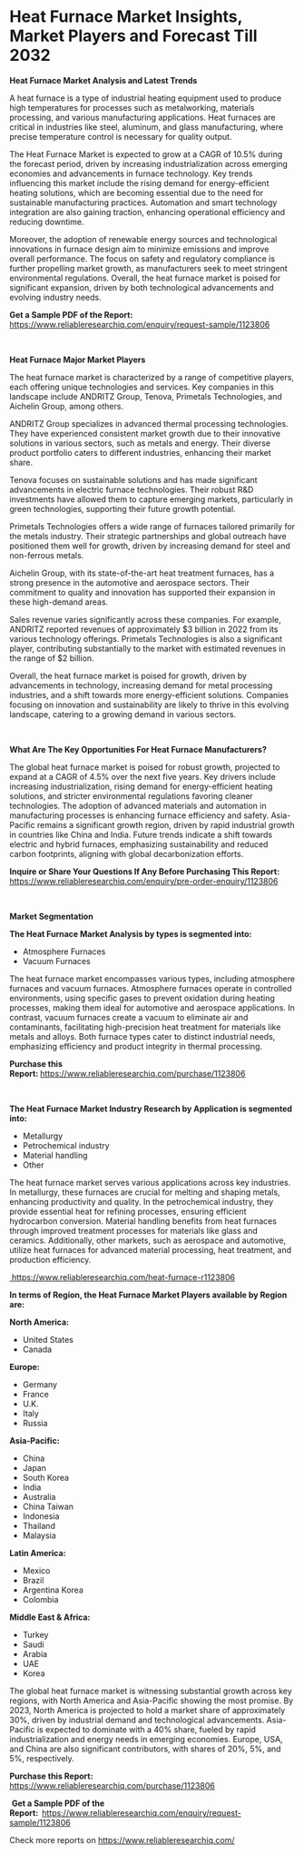 <p><h1>Heat Furnace Market Insights, Market Players and Forecast Till 2032</h1></p><p><strong>Heat Furnace Market Analysis and Latest Trends</strong></p>
<p><p>A heat furnace is a type of industrial heating equipment used to produce high temperatures for processes such as metalworking, materials processing, and various manufacturing applications. Heat furnaces are critical in industries like steel, aluminum, and glass manufacturing, where precise temperature control is necessary for quality output.</p><p>The Heat Furnace Market is expected to grow at a CAGR of 10.5% during the forecast period, driven by increasing industrialization across emerging economies and advancements in furnace technology. Key trends influencing this market include the rising demand for energy-efficient heating solutions, which are becoming essential due to the need for sustainable manufacturing practices. Automation and smart technology integration are also gaining traction, enhancing operational efficiency and reducing downtime.</p><p>Moreover, the adoption of renewable energy sources and technological innovations in furnace design aim to minimize emissions and improve overall performance. The focus on safety and regulatory compliance is further propelling market growth, as manufacturers seek to meet stringent environmental regulations. Overall, the heat furnace market is poised for significant expansion, driven by both technological advancements and evolving industry needs.</p></p>
<p><strong>Get a Sample PDF of the Report:&nbsp;</strong> <a href="https://www.reliableresearchiq.com/enquiry/request-sample/1123806?utm_campaign=103&utm_medium=2&utm_source=Github&utm_content=ia&utm_term=09042025&utm_id=heat-furnace">https://www.reliableresearchiq.com/enquiry/request-sample/1123806</a></p>
<p>&nbsp;</p>
<p><strong>Heat Furnace Major Market Players</strong></p>
<p><p>The heat furnace market is characterized by a range of competitive players, each offering unique technologies and services. Key companies in this landscape include ANDRITZ Group, Tenova, Primetals Technologies, and Aichelin Group, among others.</p><p>ANDRITZ Group specializes in advanced thermal processing technologies. They have experienced consistent market growth due to their innovative solutions in various sectors, such as metals and energy. Their diverse product portfolio caters to different industries, enhancing their market share.</p><p>Tenova focuses on sustainable solutions and has made significant advancements in electric furnace technologies. Their robust R&D investments have allowed them to capture emerging markets, particularly in green technologies, supporting their future growth potential.</p><p>Primetals Technologies offers a wide range of furnaces tailored primarily for the metals industry. Their strategic partnerships and global outreach have positioned them well for growth, driven by increasing demand for steel and non-ferrous metals.</p><p>Aichelin Group, with its state-of-the-art heat treatment furnaces, has a strong presence in the automotive and aerospace sectors. Their commitment to quality and innovation has supported their expansion in these high-demand areas.</p><p>Sales revenue varies significantly across these companies. For example, ANDRITZ reported revenues of approximately $3 billion in 2022 from its various technology offerings. Primetals Technologies is also a significant player, contributing substantially to the market with estimated revenues in the range of $2 billion.</p><p>Overall, the heat furnace market is poised for growth, driven by advancements in technology, increasing demand for metal processing industries, and a shift towards more energy-efficient solutions. Companies focusing on innovation and sustainability are likely to thrive in this evolving landscape, catering to a growing demand in various sectors.</p></p>
<p>&nbsp;</p>
<p><strong>What Are The Key Opportunities For Heat Furnace Manufacturers?</strong></p>
<p><p>The global heat furnace market is poised for robust growth, projected to expand at a CAGR of 4.5% over the next five years. Key drivers include increasing industrialization, rising demand for energy-efficient heating solutions, and stricter environmental regulations favoring cleaner technologies. The adoption of advanced materials and automation in manufacturing processes is enhancing furnace efficiency and safety. Asia-Pacific remains a significant growth region, driven by rapid industrial growth in countries like China and India. Future trends indicate a shift towards electric and hybrid furnaces, emphasizing sustainability and reduced carbon footprints, aligning with global decarbonization efforts.</p></p>
<p><strong>Inquire or Share Your Questions If Any Before Purchasing This Report:</strong> <a href="https://www.reliableresearchiq.com/enquiry/pre-order-enquiry/1123806?utm_campaign=103&utm_medium=2&utm_source=Github&utm_content=ia&utm_term=09042025&utm_id=heat-furnace">https://www.reliableresearchiq.com/enquiry/pre-order-enquiry/1123806</a></p>
<p>&nbsp;</p>
<p><strong>Market Segmentation</strong></p>
<p><strong>The Heat Furnace Market Analysis by types is segmented into:</strong></p>
<p><ul><li>Atmosphere Furnaces</li><li>Vacuum Furnaces</li></ul></p>
<p><p>The heat furnace market encompasses various types, including atmosphere furnaces and vacuum furnaces. Atmosphere furnaces operate in controlled environments, using specific gases to prevent oxidation during heating processes, making them ideal for automotive and aerospace applications. In contrast, vacuum furnaces create a vacuum to eliminate air and contaminants, facilitating high-precision heat treatment for materials like metals and alloys. Both furnace types cater to distinct industrial needs, emphasizing efficiency and product integrity in thermal processing.</p></p>
<p><strong>Purchase this Report:&nbsp;</strong><a href="https://www.reliableresearchiq.com/purchase/1123806?utm_campaign=103&utm_medium=2&utm_source=Github&utm_content=ia&utm_term=09042025&utm_id=heat-furnace">https://www.reliableresearchiq.com/purchase/1123806</a></p>
<p>&nbsp;</p>
<p><strong>The Heat Furnace Market Industry Research by Application is segmented into:</strong></p>
<p><ul><li>Metallurgy</li><li>Petrochemical industry</li><li>Material handling</li><li>Other</li></ul></p>
<p><p>The heat furnace market serves various applications across key industries. In metallurgy, these furnaces are crucial for melting and shaping metals, enhancing productivity and quality. In the petrochemical industry, they provide essential heat for refining processes, ensuring efficient hydrocarbon conversion. Material handling benefits from heat furnaces through improved treatment processes for materials like glass and ceramics. Additionally, other markets, such as aerospace and automotive, utilize heat furnaces for advanced material processing, heat treatment, and production efficiency.</p></p>
<p><a href="https://www.reliableresearchiq.com/heat-furnace-r1123806?utm_campaign=103&utm_medium=2&utm_source=Github&utm_content=ia&utm_term=09042025&utm_id=heat-furnace">&nbsp;https://www.reliableresearchiq.com/heat-furnace-r1123806</a></p>
<p><strong>In terms of Region, the Heat Furnace Market Players available by Region are:</strong></p>
<p>
    <p> <strong> North America: </strong>
        <ul>
            <li>United States</li>
            <li>Canada</li>
        </ul>
        </p> 
    <p> <strong> Europe: </strong>
        <ul>
            <li>Germany</li>
            <li>France</li>
            <li>U.K.</li>
            <li>Italy</li>
            <li>Russia</li>
        </ul>
        </p> 
    <p> <strong> Asia-Pacific: </strong>
        <ul>
            <li>China</li>
            <li>Japan</li>
            <li>South Korea</li>
            <li>India</li>
            <li>Australia</li>
            <li>China Taiwan</li>
            <li>Indonesia</li>
            <li>Thailand</li>
            <li>Malaysia</li>
        </ul>
        </p> 
    <p> <strong> Latin America: </strong>
        <ul>
            <li>Mexico</li>
            <li>Brazil</li>
            <li>Argentina Korea</li>
            <li>Colombia</li>
        </ul>
        </p> 
    <p> <strong> Middle East & Africa: </strong>
        <ul>
            <li>Turkey</li>
            <li>Saudi</li>
            <li>Arabia</li>
            <li>UAE</li>
            <li>Korea</li>
        </ul>
    </p>
    </p>
<p><p>The global heat furnace market is witnessing substantial growth across key regions, with North America and Asia-Pacific showing the most promise. By 2023, North America is projected to hold a market share of approximately 30%, driven by industrial demand and technological advancements. Asia-Pacific is expected to dominate with a 40% share, fueled by rapid industrialization and energy needs in emerging economies. Europe, USA, and China are also significant contributors, with shares of 20%, 5%, and 5%, respectively.</p></p>
<p><strong>Purchase this Report: </strong><a href="https://www.reliableresearchiq.com/purchase/1123806?utm_campaign=103&utm_medium=2&utm_source=Github&utm_content=ia&utm_term=09042025&utm_id=heat-furnace">https://www.reliableresearchiq.com/purchase/1123806</a></p>
<p>&nbsp;<strong>Get a Sample PDF of the Report:&nbsp;&nbsp;</strong><a href="https://www.reliableresearchiq.com/enquiry/request-sample/1123806?utm_campaign=103&utm_medium=2&utm_source=Github&utm_content=ia&utm_term=09042025&utm_id=heat-furnace">https://www.reliableresearchiq.com/enquiry/request-sample/1123806</a></p>
<p><strong></strong></p>
<p>Check more reports on <a href="https://www.reliableresearchiq.com/?utm_campaign=103&utm_medium=2&utm_source=Github&utm_content=ia&utm_term=09042025&utm_id=heat-furnace">https://www.reliableresearchiq.com/</a></p>